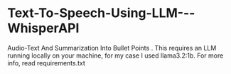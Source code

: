 # Text-To-Speech-Using-LLM---WhisperAPI
Audio-Text And Summarization Into Bullet Points . This requires an LLM running locally on your machine, for my case I used llama3.2:1b. For more info, read requirements.txt
